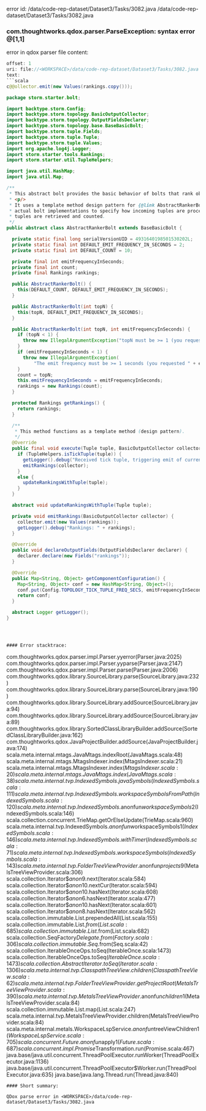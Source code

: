 error id: <WORKSPACE>/data/code-rep-dataset/Dataset3/Tasks/3082.java
<WORKSPACE>/data/code-rep-dataset/Dataset3/Tasks/3082.java
### com.thoughtworks.qdox.parser.ParseException: syntax error @[1,1]

error in qdox parser
file content:
```java
offset: 1
uri: file://<WORKSPACE>/data/code-rep-dataset/Dataset3/Tasks/3082.java
text:
```scala
c@@ollector.emit(new Values(rankings.copy()));

package storm.starter.bolt;

import backtype.storm.Config;
import backtype.storm.topology.BasicOutputCollector;
import backtype.storm.topology.OutputFieldsDeclarer;
import backtype.storm.topology.base.BaseBasicBolt;
import backtype.storm.tuple.Fields;
import backtype.storm.tuple.Tuple;
import backtype.storm.tuple.Values;
import org.apache.log4j.Logger;
import storm.starter.tools.Rankings;
import storm.starter.util.TupleHelpers;

import java.util.HashMap;
import java.util.Map;

/**
 * This abstract bolt provides the basic behavior of bolts that rank objects according to their count.
 * <p/>
 * It uses a template method design pattern for {@link AbstractRankerBolt#execute(Tuple, BasicOutputCollector)} to allow
 * actual bolt implementations to specify how incoming tuples are processed, i.e. how the objects embedded within those
 * tuples are retrieved and counted.
 */
public abstract class AbstractRankerBolt extends BaseBasicBolt {

  private static final long serialVersionUID = 4931640198501530202L;
  private static final int DEFAULT_EMIT_FREQUENCY_IN_SECONDS = 2;
  private static final int DEFAULT_COUNT = 10;

  private final int emitFrequencyInSeconds;
  private final int count;
  private final Rankings rankings;

  public AbstractRankerBolt() {
    this(DEFAULT_COUNT, DEFAULT_EMIT_FREQUENCY_IN_SECONDS);
  }

  public AbstractRankerBolt(int topN) {
    this(topN, DEFAULT_EMIT_FREQUENCY_IN_SECONDS);
  }

  public AbstractRankerBolt(int topN, int emitFrequencyInSeconds) {
    if (topN < 1) {
      throw new IllegalArgumentException("topN must be >= 1 (you requested " + topN + ")");
    }
    if (emitFrequencyInSeconds < 1) {
      throw new IllegalArgumentException(
          "The emit frequency must be >= 1 seconds (you requested " + emitFrequencyInSeconds + " seconds)");
    }
    count = topN;
    this.emitFrequencyInSeconds = emitFrequencyInSeconds;
    rankings = new Rankings(count);
  }

  protected Rankings getRankings() {
    return rankings;
  }

  /**
   * This method functions as a template method (design pattern).
   */
  @Override
  public final void execute(Tuple tuple, BasicOutputCollector collector) {
    if (TupleHelpers.isTickTuple(tuple)) {
      getLogger().debug("Received tick tuple, triggering emit of current rankings");
      emitRankings(collector);
    }
    else {
      updateRankingsWithTuple(tuple);
    }
  }

  abstract void updateRankingsWithTuple(Tuple tuple);

  private void emitRankings(BasicOutputCollector collector) {
    collector.emit(new Values(rankings));
    getLogger().debug("Rankings: " + rankings);
  }

  @Override
  public void declareOutputFields(OutputFieldsDeclarer declarer) {
    declarer.declare(new Fields("rankings"));
  }

  @Override
  public Map<String, Object> getComponentConfiguration() {
    Map<String, Object> conf = new HashMap<String, Object>();
    conf.put(Config.TOPOLOGY_TICK_TUPLE_FREQ_SECS, emitFrequencyInSeconds);
    return conf;
  }

  abstract Logger getLogger();
}
```

```



#### Error stacktrace:

```
com.thoughtworks.qdox.parser.impl.Parser.yyerror(Parser.java:2025)
	com.thoughtworks.qdox.parser.impl.Parser.yyparse(Parser.java:2147)
	com.thoughtworks.qdox.parser.impl.Parser.parse(Parser.java:2006)
	com.thoughtworks.qdox.library.SourceLibrary.parse(SourceLibrary.java:232)
	com.thoughtworks.qdox.library.SourceLibrary.parse(SourceLibrary.java:190)
	com.thoughtworks.qdox.library.SourceLibrary.addSource(SourceLibrary.java:94)
	com.thoughtworks.qdox.library.SourceLibrary.addSource(SourceLibrary.java:89)
	com.thoughtworks.qdox.library.SortedClassLibraryBuilder.addSource(SortedClassLibraryBuilder.java:162)
	com.thoughtworks.qdox.JavaProjectBuilder.addSource(JavaProjectBuilder.java:174)
	scala.meta.internal.mtags.JavaMtags.indexRoot(JavaMtags.scala:48)
	scala.meta.internal.mtags.MtagsIndexer.index(MtagsIndexer.scala:21)
	scala.meta.internal.mtags.MtagsIndexer.index$(MtagsIndexer.scala:20)
	scala.meta.internal.mtags.JavaMtags.index(JavaMtags.scala:38)
	scala.meta.internal.tvp.IndexedSymbols.javaSymbols(IndexedSymbols.scala:111)
	scala.meta.internal.tvp.IndexedSymbols.workspaceSymbolsFromPath(IndexedSymbols.scala:120)
	scala.meta.internal.tvp.IndexedSymbols.$anonfun$workspaceSymbols$2(IndexedSymbols.scala:146)
	scala.collection.concurrent.TrieMap.getOrElseUpdate(TrieMap.scala:960)
	scala.meta.internal.tvp.IndexedSymbols.$anonfun$workspaceSymbols$1(IndexedSymbols.scala:146)
	scala.meta.internal.tvp.IndexedSymbols.withTimer(IndexedSymbols.scala:71)
	scala.meta.internal.tvp.IndexedSymbols.workspaceSymbols(IndexedSymbols.scala:143)
	scala.meta.internal.tvp.FolderTreeViewProvider.$anonfun$projects$9(MetalsTreeViewProvider.scala:306)
	scala.collection.Iterator$$anon$9.next(Iterator.scala:584)
	scala.collection.Iterator$$anon$10.nextCur(Iterator.scala:594)
	scala.collection.Iterator$$anon$10.hasNext(Iterator.scala:608)
	scala.collection.Iterator$$anon$6.hasNext(Iterator.scala:477)
	scala.collection.Iterator$$anon$10.hasNext(Iterator.scala:601)
	scala.collection.Iterator$$anon$8.hasNext(Iterator.scala:562)
	scala.collection.immutable.List.prependedAll(List.scala:155)
	scala.collection.immutable.List$.from(List.scala:685)
	scala.collection.immutable.List$.from(List.scala:682)
	scala.collection.SeqFactory$Delegate.from(Factory.scala:306)
	scala.collection.immutable.Seq$.from(Seq.scala:42)
	scala.collection.IterableOnceOps.toSeq(IterableOnce.scala:1473)
	scala.collection.IterableOnceOps.toSeq$(IterableOnce.scala:1473)
	scala.collection.AbstractIterator.toSeq(Iterator.scala:1306)
	scala.meta.internal.tvp.ClasspathTreeView.children(ClasspathTreeView.scala:62)
	scala.meta.internal.tvp.FolderTreeViewProvider.getProjectRoot(MetalsTreeViewProvider.scala:390)
	scala.meta.internal.tvp.MetalsTreeViewProvider.$anonfun$children$1(MetalsTreeViewProvider.scala:84)
	scala.collection.immutable.List.map(List.scala:247)
	scala.meta.internal.tvp.MetalsTreeViewProvider.children(MetalsTreeViewProvider.scala:84)
	scala.meta.internal.metals.WorkspaceLspService.$anonfun$treeViewChildren$1(WorkspaceLspService.scala:705)
	scala.concurrent.Future$.$anonfun$apply$1(Future.scala:687)
	scala.concurrent.impl.Promise$Transformation.run(Promise.scala:467)
	java.base/java.util.concurrent.ThreadPoolExecutor.runWorker(ThreadPoolExecutor.java:1136)
	java.base/java.util.concurrent.ThreadPoolExecutor$Worker.run(ThreadPoolExecutor.java:635)
	java.base/java.lang.Thread.run(Thread.java:840)
```
#### Short summary: 

QDox parse error in <WORKSPACE>/data/code-rep-dataset/Dataset3/Tasks/3082.java